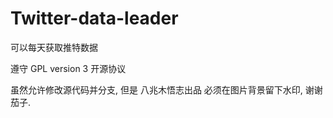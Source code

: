 # Twitter-data-leader
可以每天获取推特数据

遵守 GPL version 3 开源协议

虽然允许修改源代码并分支, 但是 八兆木悟志出品 必须在图片背景留下水印, 谢谢茄子.
